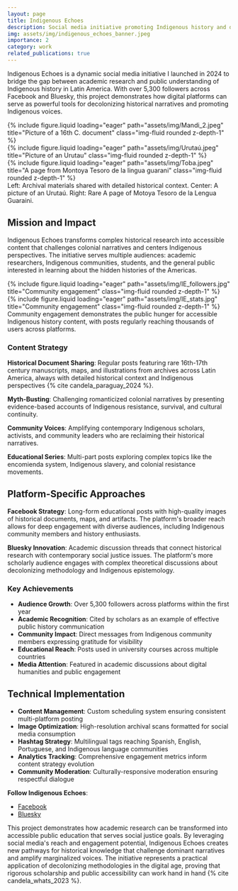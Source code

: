 ```yaml
---
layout: page
title: Indigenous Echoes
description: Social media initiative promoting Indigenous history and decolonizing historical narratives
img: assets/img/indigenous_echoes_banner.jpeg
importance: 2
category: work
related_publications: true
---
```


Indigenous Echoes is a dynamic social media initiative I launched in 2024 to bridge the gap between academic research and public understanding of Indigenous history in Latin America. With over 5,300 followers across Facebook and Bluesky, this project demonstrates how digital platforms can serve as powerful tools for decolonizing historical narratives and promoting Indigenous voices.

<div class="row">
    <div class="col-sm mt-3 mt-md-0">
        {% include figure.liquid loading="eager" path="assets/img/Mandi_2.jpeg" title="Picture of a 16th C. document" class="img-fluid rounded z-depth-1" %}
    </div>
    <div class="col-sm mt-3 mt-md-0">
        {% include figure.liquid loading="eager" path="assets/img/Urutaú.jpeg" title="Picture of an Urutau" class="img-fluid rounded z-depth-1" %}
    </div>
    <div class="col-sm mt-3 mt-md-0">
        {% include figure.liquid loading="eager" path="assets/img/Toba.jpeg" title="A page from Montoya Tesoro de la lingua guarani" class="img-fluid rounded z-depth-1" %}
    </div>
</div>
<div class="caption">
    Left: Archival materials shared with detailed historical context. Center: A picture of an Urutaú. Right: Rare A page of Motoya Tesoro de la Lengua Guaraini.
</div>

## Mission and Impact

Indigenous Echoes transforms complex historical research into accessible content that challenges colonial narratives and centers Indigenous perspectives. The initiative serves multiple audiences: academic researchers, Indigenous communities, students, and the general public interested in learning about the hidden histories of the Americas.

<div class="row">
    <div class="col-sm mt-3 mt-md-0">
        {% include figure.liquid loading="eager" path="assets/img/IE_followers.jpg" title="Community engagement" class="img-fluid rounded z-depth-1" %}
    </div>
    <div class="col-sm mt-3 mt-md-0">
        {% include figure.liquid loading="eager" path="assets/img/IE_stats.jpg" title="Community engagement" class="img-fluid rounded z-depth-1" %}
    </div>
</div>
<div class="caption">
    Community engagement demonstrates the public hunger for accessible Indigenous history content, with posts regularly reaching thousands of users across platforms.
</div>

### Content Strategy

**Historical Document Sharing**: Regular posts featuring rare 16th-17th century manuscripts, maps, and illustrations from archives across Latin America, always with detailed historical context and Indigenous perspectives {% cite candela_paraguay_2024 %}.

**Myth-Busting**: Challenging romanticized colonial narratives by presenting evidence-based accounts of Indigenous resistance, survival, and cultural continuity.

**Community Voices**: Amplifying contemporary Indigenous scholars, activists, and community leaders who are reclaiming their historical narratives.

**Educational Series**: Multi-part posts exploring complex topics like the encomienda system, Indigenous slavery, and colonial resistance movements.

## Platform-Specific Approaches

**Facebook Strategy**: Long-form educational posts with high-quality images of historical documents, maps, and artifacts. The platform's broader reach allows for deep engagement with diverse audiences, including Indigenous community members and history enthusiasts.

**Bluesky Innovation**: Academic discussion threads that connect historical research with contemporary social justice issues. The platform's more scholarly audience engages with complex theoretical discussions about decolonizing methodology and Indigenous epistemology.

### Key Achievements

- **Audience Growth**: Over 5,300 followers across platforms within the first year
- **Academic Recognition**: Cited by scholars as an example of effective public history communication
- **Community Impact**: Direct messages from Indigenous community members expressing gratitude for visibility
- **Educational Reach**: Posts used in university courses across multiple countries
- **Media Attention**: Featured in academic discussions about digital humanities and public engagement

## Technical Implementation

- **Content Management**: Custom scheduling system ensuring consistent multi-platform posting
- **Image Optimization**: High-resolution archival scans formatted for social media consumption
- **Hashtag Strategy**: Multilingual tags reaching Spanish, English, Portuguese, and Indigenous language communities
- **Analytics Tracking**: Comprehensive engagement metrics inform content strategy evolution
- **Community Moderation**: Culturally-responsive moderation ensuring respectful dialogue

**Follow Indigenous Echoes**:
- [Facebook](https://www.facebook.com/profile.php?id=61556216985777)
- [Bluesky](https://bsky.app/profile/indigenousechoes.bsky.social)

This project demonstrates how academic research can be transformed into accessible public education that serves social justice goals. By leveraging social media's reach and engagement potential, Indigenous Echoes creates new pathways for historical knowledge that challenge dominant narratives and amplify marginalized voices. The initiative represents a practical application of decolonizing methodologies in the digital age, proving that rigorous scholarship and public accessibility can work hand in hand {% cite candela_whats_2023 %}.
